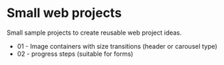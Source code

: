 # Small web projects

Small sample projects to create reusable web project ideas.

-   01 - Image containers with size transitions (header or carousel type)
-   02 - progress steps (suitable for forms)
